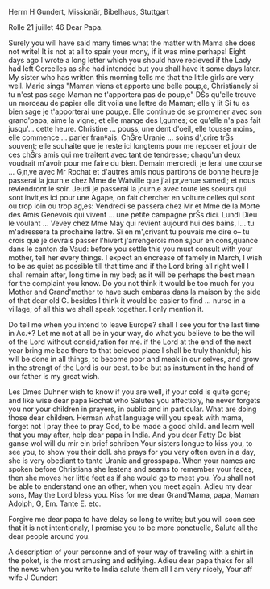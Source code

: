 Herrn H Gundert, Missionär, Bibelhaus, Stuttgart

 Rolle 21 juillet 46
Dear Papa.

Surely you will have said many times what the matter with Mama she does not write! It is not at all to spair your mony, if it was mine perhaps! Eight days ago I wrote a long letter which you should have recieved if the Lady had left Corcelles as she had intended but you shall have it some days later. My sister who has written this morning tells me that the little girls are very well. Marie sings "Maman viens et apporte une belle poup‚e, Christianely si tu n'est pas sage Maman ne t'apportera pas de poup‚e" DŠs qu'elle trouve un morceau de papier elle dit voila une lettre de Maman; elle y lit Si tu es bien sage je t'apporterai une poup‚e. Elle continue de se promener avec son grand'papa, aime la vigne; et elle mange des l‚gumes; ce qu'elle n'a pas fait jusqu'… cette heure. Christine … pouss‚ une dent d'oeil, elle tousse moins, elle commence … parler fran‡ais; ChŠre Uranie … soins d'‚crire trŠs souvent; elle souhaite que je reste ici longtems pour me reposer et jouir de ces chŠrs amis qui me traitent avec tant de tendresse; chaqu'un deux voudrait m'avoir pour me faire du bien. Demain mercredi, je ferai une course … G‚n‚ve avec Mr Rochat et d'autres amis nous partirons de bonne heure je passerai la journ‚e chez Mme de Watville que j'ai pr‚venue samedi; et nous reviendront le soir. Jeudi je passerai la journ‚e avec toute les soeurs qui sont invit‚es ici pour une Agape, on fait chercher en voiture celles qui sont ou trop loin ou trop ag‚es: Vendredi se passera chez Mr et Mme de la Morte des Amis Genevois qui vivent … une petite campagne prŠs dici. Lundi Dieu le voulant … Vevey chez Mme May qui revient aujourd'hui des bains, l… tu m'adressera ta prochaine lettre. Si en m'‚crivant tu pouvais me dire o– tu crois que je devrais passer l'hivert j'arrengerois mon s‚jour en cons‚quance dans le canton de Vaud: before you settle this you must consult with your mother, tell her every things. I expect an encrease of famely in March, I wish to be as quiet as possible till that time and if the Lord bring all right well I shall remain after, long time in my bed; as it will be perhaps the best mean for the complaint you know. Do you not think it would be too much for you Mother and Grand'mother to have such embaras dans la maison by the side of that dear old G. besides I think it would be easier to find … nurse in a village; of all this we shall speak together. I only mention it.

Do tell me when you intend to leave Europe? shall I see you for the last time in Ac.*? Let me not at all be in your way, do what you believe to be the will of the Lord without consid‚ration for me. if the Lord at the end of the next year bring me bac there to that beloved place I shall be truly thankful; his will be done in all things, to become poor and meak in our selves, and grow in the strengt of the Lord is our best. to be but as instument in the hand of our father is my great wish.

Les Dmes Duhner wish to know if you are well, if your cold is quite gone; and like wise dear papa Rochat who Salutes you affectioly, he never forgets you nor your children in prayers, in public and in particular. 
What are doing those dear children. Herman what language will you speak with mama, forget not I pray thee to pray God, to be made a good child. and learn well that you may after, help dear papa in India. And you dear Fatty Do bist ganse wol will du mir ein brief schriben Your sisters longue to kiss you, to see you, to show you their doll. she prays for you very often even in a day, she is very obediant to tante Uranie and grosspapa. When your names are spoken before Christiana she lestens and seams to remember your faces, then she moves her little feet as if she would go to meet you. You shall not be able to enderstand one an other, when you meet again. 
Adieu my dear sons, May the Lord bless you. Kiss for me dear Grand'Mama, papa, Maman Adolph, G, Em. Tante E. etc.

Forgive me dear papa to have delay so long to write; but you will soon see that it is not intentionaly, I promise you to be more ponctuelle, Salute all the dear people around you.

A description of your personne and of your way of traveling with a shirt in the poket, is the most amusing and edifying. Adieu dear papa thaks for all the news when you write to India salute them all
I am very nicely,
 Your aff wife
 J Gundert

